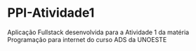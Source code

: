 # PPI-Atividade1
Aplicação Fullstack desenvolvida para a Atividade 1 da matéria Programação para internet do curso ADS da UNOESTE
